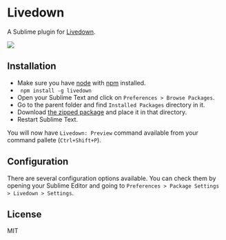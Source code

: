 # Livedown

A Sublime plugin for [Livedown](https://github.com/shime/livedown).

![](https://raw.githubusercontent.com/shime/livedown-demos/master/sublime.gif)

## Installation

* Make sure you have [node](http://nodejs.org/) with [npm](https://www.npmjs.org/) installed. 
* ``` npm install -g livedown```
* Open your Sublime Text and click on `Preferences > Browse Packages`.
* Go to the parent folder and find `Installed Packages` directory in it.
* Download [the zipped package](https://raw.githubusercontent.com/shime/sublime-livedown/master/build/Livedown.sublime-package) and place it in that directory.
* Restart Sublime Text.

You will now have `Livedown: Preview` command available from your command pallete (`Ctrl+Shift+P`).

## Configuration

There are several configuration options available. You can check them by opening your Sublime Editor and going to `Preferences > Package Settings > Livedown > Settings`.

## License

MIT
